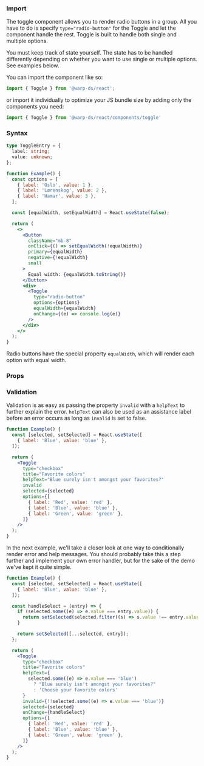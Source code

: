 ### Import

The toggle component allows you to render radio buttons in a group. All you have to do is specify `type="radio-button"` for the Toggle and let the component handle the rest. Toggle is built to handle both single and multiple options.

You must keep track of state yourself. The state has to be handled differently depending on whether you want to use single or multiple options. See examples below.

You can import the component like so:
```js
import { Toggle } from '@warp-ds/react';
```

or import it individually to optimize your JS bundle size by adding only the components you need:
```js
import { Toggle } from '@warp-ds/react/components/toggle'

```

### Syntax

```ts example
type ToggleEntry = {
  label: string;
  value: unknown;
};
```

```jsx example
function Example() {
  const options = [
    { label: 'Oslo', value: 1 },
    { label: 'Lørenskog', value: 2 },
    { label: 'Hamar', value: 3 },
  ];

  const [equalWidth, setEqualWidth] = React.useState(false);

  return (
    <>
      <Button
        className="mb-8"
        onClick={() => setEqualWidth(!equalWidth)}
        primary={equalWidth}
        negative={!equalWidth}
        small
      >
        Equal width: {equalWidth.toString()}
      </Button>
      <div>
        <Toggle
          type="radio-button"
          options={options}
          equalWidth={equalWidth}
          onChange={(e) => console.log(e)}
        />
      </div>
    </>
  );
}
```

Radio buttons have the special property `equalWidth`, which will render each option with equal width.

### Props

<api-table type=react component="Toggle" />

### Validation

Validation is as easy as passing the property `invalid` with a `helpText` to further explain the error. `helpText` can also be used as an assistance label before an error occurs as long as `invalid` is set to false.

```jsx example
function Example() {
  const [selected, setSelected] = React.useState([
    { label: 'Blue', value: 'blue' },
  ]);

  return (
    <Toggle
      type="checkbox"
      title="Favorite colors"
      helpText="Blue surely isn't amongst your favorites?"
      invalid
      selected={selected}
      options={[
        { label: 'Red', value: 'red' },
        { label: 'Blue', value: 'blue' },
        { label: 'Green', value: 'green' },
      ]}
    />
  );
}
```

In the next example, we'll take a closer look at one way to conditionally render error and help messages. You should probably take this a step further and implement your own error handler, but for the sake of the demo we've kept it quite simple.

```jsx example
function Example() {
  const [selected, setSelected] = React.useState([
    { label: 'Blue', value: 'blue' },
  ]);

  const handleSelect = (entry) => {
    if (selected.some((e) => e.value === entry.value)) {
      return setSelected(selected.filter((s) => s.value !== entry.value));
    }

    return setSelected([...selected, entry]);
  };

  return (
    <Toggle
      type="checkbox"
      title="Favorite colors"
      helpText={
        selected.some((e) => e.value === 'blue')
          ? "Blue surely isn't amongst your favorites?"
          : 'Choose your favorite colors'
      }
      invalid={!!selected.some((e) => e.value === 'blue')}
      selected={selected}
      onChange={handleSelect}
      options={[
        { label: 'Red', value: 'red' },
        { label: 'Blue', value: 'blue' },
        { label: 'Green', value: 'green' },
      ]}
    />
  );
}
```
